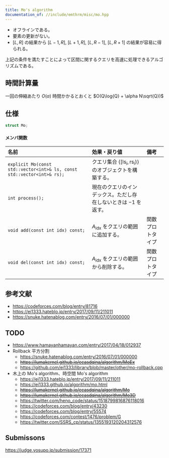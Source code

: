 ```yaml
---
title: Mo's algorithm
documentation_of: //include/emthrm/misc/mo.hpp
---
```


- オフラインである。
- 要素の更新がない。
- $\lbrack L, R \rbrack$ の結果から $\lbrack L - 1, R \rbrack,\ \lbrack L + 1, R \rbrack,\ \lbrack L, R - 1 \rbrack,\ \lbrack L, R + 1 \rbrack$ の結果が容易に得られる。

上記の条件を満たすことによって区間に関するクエリを高速に処理できるアルゴリズムである。


## 時間計算量

一回の伸縮あたり $O(\alpha)$ 時間かかるとおくと $O(Q\log{Q} + \alpha N\sqrt{Q})$


## 仕様

```cpp
struct Mo;
```

#### メンバ関数

|名前|効果・戻り値|備考|
|:--|:--|:--|
|`explicit Mo(const std::vector<int>& ls, const std::vector<int>& rs);`|クエリ集合 $\lbrace \lbrack \mathrm{ls}_i, \mathrm{rs}_i) \rbrace$ のオブジェクトを構築する。||
|`int process();`|現在のクエリのインデックス。ただし存在しないときは $-1$ を返す。|
|`void add(const int idx) const;`|$A_{\mathrm{idx}}$ をクエリの範囲に追加する。|関数プロトタイプ|
|`void del(const int idx) const;`|$A_{\mathrm{idx}}$ をクエリの範囲から削除する。|関数プロトタイプ|


## 参考文献

- https://codeforces.com/blog/entry/81716
- https://ei1333.hateblo.jp/entry/2017/09/11/211011
- https://snuke.hatenablog.com/entry/2016/07/01/000000


## TODO

- https://www.hamayanhamayan.com/entry/2017/04/18/012937
- Rollback 平方分割
  - https://snuke.hatenablog.com/entry/2016/07/01/000000
  - ~~https://lumakernel.github.io/ecasdqina/algorithm/MoEx~~
  - https://github.com/ei1333/library/blob/master/other/mo-rollback.cpp
- 木上の Mo's algorithm、時空間 Mo's algorithm
  - https://ei1333.hateblo.jp/entry/2017/09/11/211011
  - https://ei1333.github.io/algorithm/mo.html
  - ~~https://lumakernel.github.io/ecasdqina/algorithm/Mo~~
  - ~~https://lumakernel.github.io/ecasdqina/algorithm/Mo3D~~
  - https://twitter.com/heno_code/status/1518799816876118016
  - https://codeforces.com/blog/entry/43230
  - https://codeforces.com/blog/entry/55574
  - https://codeforces.com/contest/1476/problem/G
  - https://twitter.com/SSRS_cp/status/1355193120204312576


## Submissons

https://judge.yosupo.jp/submission/17371

